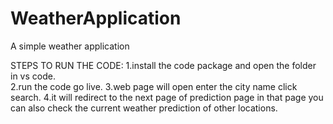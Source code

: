 # WeatherApplication
A simple weather application 

STEPS TO RUN THE CODE: 
1.install the code package and open the folder in vs code.  
2.run the code go live.
3.web page will open enter the city name click search.
4.it will redirect to the next page of prediction page in that page you can also check the current weather prediction of other locations.